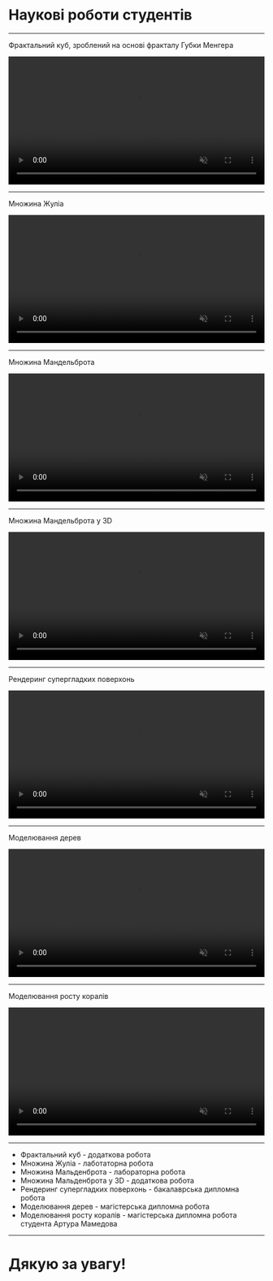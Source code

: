 
# Наукові роботи студентів

---

Фрактальний куб, зроблений на основі фракталу Губки Менгера

<video muted autoplay data-autoplay width="100%" loop><source src="../../2021-04-09 16-07-07.mp4" type="video/mp4"></video>

---

Множина Жуліа

<video muted autoplay data-autoplay width="100%" loop><source src="../../2021-04-10 10-47-28.mp4" type="video/mp4"></video>

---

Множина Мандельброта

<video muted autoplay data-autoplay width="100%" loop><source src="../../2021-04-08 12-44-22.mp4" type="video/mp4"></video>

---

Множина Мандельброта у 3D

<video muted autoplay data-autoplay width="100%" loop><source src="../../2021-03-17 16-39-01.mp4" type="video/mp4"></video>

---

Рендеринг супергладких поверхонь

<video muted autoplay data-autoplay width="100%" loop><source src="../../Demonstration of Bezier surface rendered with shaders [ejqDwGIucU8].mp4" type="video/mp4"></video>

---

Моделювання дерев

<video muted autoplay data-autoplay width="100%" loop><source src="../../2023-01-18 23-20-33.mp4" type="video/mp4"></video>

---

Моделювання росту коралів

<video muted autoplay data-autoplay width="100%" loop><source src="../../2023-12-29 19-35-39.mp4" type="video/mp4"></video>

---

* Фрактальний куб - додаткова робота
* Множина Жуліа - лаботаторна робота
* Множина Мальденброта - лабораторна робота
* Множина Мальденброта у 3D - додаткова робота
* Рендеринг супергладких поверхонь - бакалаврська дипломна робота
* Моделювання дерев - магістерська дипломна робота
* Моделювання росту коралів - магістерська дипломна робота студента Артура Мамедова

---

# Дякую за увагу!  